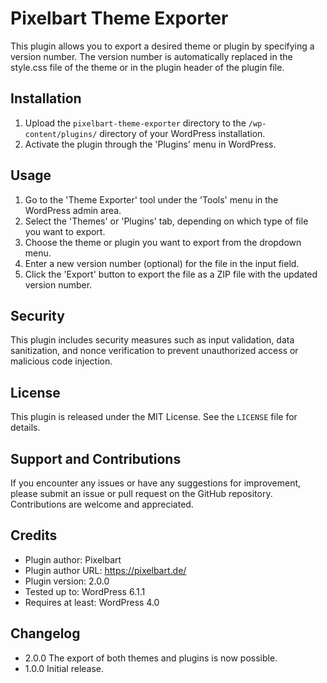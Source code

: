# Pixelbart Theme Exporter

This plugin allows you to export a desired theme or plugin by specifying a version number. The version number is automatically replaced in the style.css file of the theme or in the plugin header of the plugin file.

## Installation

1. Upload the `pixelbart-theme-exporter` directory to the `/wp-content/plugins/` directory of your WordPress installation.
2. Activate the plugin through the 'Plugins' menu in WordPress.

## Usage

1. Go to the 'Theme Exporter' tool under the 'Tools' menu in the WordPress admin area.
2. Select the 'Themes' or 'Plugins' tab, depending on which type of file you want to export.
3. Choose the theme or plugin you want to export from the dropdown menu.
4. Enter a new version number (optional) for the file in the input field.
5. Click the 'Export' button to export the file as a ZIP file with the updated version number.

## Security

This plugin includes security measures such as input validation, data sanitization, and nonce verification to prevent unauthorized access or malicious code injection.

## License

This plugin is released under the MIT License. See the `LICENSE` file for details.

## Support and Contributions

If you encounter any issues or have any suggestions for improvement, please submit an issue or pull request on the GitHub repository. Contributions are welcome and appreciated.

## Credits

- Plugin author: Pixelbart
- Plugin author URL: https://pixelbart.de/
- Plugin version: 2.0.0
- Tested up to: WordPress 6.1.1
- Requires at least: WordPress 4.0

## Changelog

- 2.0.0 The export of both themes and plugins is now possible.
- 1.0.0 Initial release.
